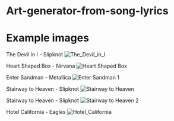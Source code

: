 # Art-generator-from-song-lyrics

# Example images
The Devil in I - Slipknot
![The_Devil_in_I](https://user-images.githubusercontent.com/50658681/167303681-ee0f9238-9e20-4a2d-b00e-5296f2528db2.png)

Heart Shaped Box - Nirvana
![Heart Shaped Box](https://user-images.githubusercontent.com/50658681/167303689-7f68d2ec-a8ed-4256-bed9-fb81add13f0f.png)

Enter Sandman - Metallica
![Enter Sandman 1](https://user-images.githubusercontent.com/50658681/167303691-762187b5-0abb-4f56-abbe-161c0ab52f36.png)

Stairway to Heaven - Slipknot
![Stairway to Heaven](https://user-images.githubusercontent.com/50658681/167303693-05497532-ed97-4221-ba44-5996df090680.png)

Stairway to Heaven - Slipknot
![Stairway to Heaven 2](https://user-images.githubusercontent.com/50658681/167303696-ce4ea96c-233d-4e2b-b8a0-92e822dd1c54.png)

Hotel California - Eagles
![Hotel_California](https://user-images.githubusercontent.com/50658681/167303698-ea8f13ae-a0fe-4e2a-9bf6-7e67b56e4cb7.png)
